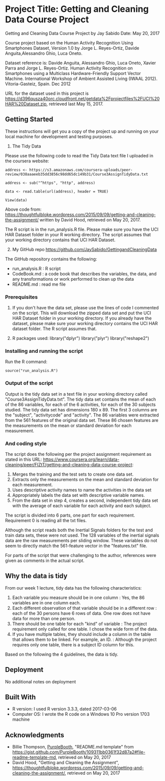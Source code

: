 # Project Title: Getting and Cleaning Data Course Project

Getting and Cleaning Data Course Project by Jay Sabido
Date: May 20, 2017

Course project based on the Human Activity Recognition Using Smartphones Dataset, Version 1.0 by Jorge L. Reyes-Ortiz, Davide Anguita,Alessandro Ghio, Luca Oneto.

Dataset reference is:
Davide Anguita, Alessandro Ghio, Luca Oneto, Xavier Parra and Jorge L. Reyes-Ortiz. Human Activity Recognition on Smartphones using a Multiclass Hardware-Friendly Support Vector Machine. International Workshop of Ambient Assisted Living (IWAAL 2012). Vitoria-Gasteiz, Spain. Dec 2012

URL for the dataset used in this project is https://d396qusza40orc.cloudfront.net/getdata%2Fprojectfiles%2FUCI%20HAR%20Dataset.zip, retrieved last May 15, 2017.


## Getting Started

These instructions will get you a copy of the project up and running on your local machine for development and testing purposes. 

1. The Tidy Data

Please use the following code to read the Tidy Data text file I uploaded in the coursera website:

    address <- https://s3.amazonaws.com/coursera-uploads/peer-review/038aaaeeb35dd3856c98dd65dc149b31/Course3AssignTidyData.txt
    
    address <- sub("^https", "http", address)
    
    data <- read.table(url(address), header = TRUE) 
    
    View(data)

Above code from: https://thoughtfulbloke.wordpress.com/2015/09/09/getting-and-cleaning-the-assignment/ written by David Hood, retrieved on May 20, 2017.

The R script is in the run_analysis.R file. Please make sure you have the UCI HAR Dataset folder in your R working directory. The script assumes that your working directory contains that UCI HAR Dataset. 

2. My GitHub repo
https://github.com/JaySabido/GettingandCleaningData

The GitHub repository contains the following:

* run_analysis.R : R script
* CodeBook.md : a code book that describes the variables, the data, and any transformations or work performed to clean up the data
* README.md : read me file


### Prerequisites

1. If you don't have the data set, please use the lines of code I commented on the script. This will download the zipped data set and put the UCI HAR Dataset folder in your working directory. If you already have the dataset, please make sure your working directory contains the UCI HAR dataset folder. The R script assumes that. 

2. R packages used:
library("dplyr")
library("plyr")
library("reshape2")



### Installing and running the script

Run the R command:

    source("run_analysis.R")

### Output of the script

Output is the tidy data set in a text file in your working directory called "Course3AssignTidyData.txt".
The tidy data set contains the mean of each of the 86 variables, for each of the 6 activities, for each of the 30 subjects studied. The tidy data set has dimensions 180 x 89. The first 3 columns are the "subject", "activitycode" and "activity". The 86 variables were extracted from the 561 features of the original data set. These 86 chosen features are the measurements on the mean or standard deviation for each measurement.

### And coding style 

The script does the following per the project assignment requirement as stated in this URL: https://www.coursera.org/learn/data-cleaning/peer/FIZtT/getting-and-cleaning-data-course-project:

1. Merges the training and the test sets to create one data set.
2. Extracts only the measurements on the mean and standard deviation for each measurement.
3. Uses descriptive activity names to name the activities in the data set
4. Appropriately labels the data set with descriptive variable names.
5. From the data set in step 4, creates a second, independent tidy data set with the average of each variable for each activity and each subject.

The script is divided into 6 parts, one part for each requirement. Requirement 0 is reading all the txt files.

Although the script reads both the Inertial Signals folders for the test and train data sets, these were not used. The 128 variables of the inertial signals data are the raw measurements per sliding window. These variables do not seem to directly match the 561-feature vector in the "features.txt" file.

For parts of the script that were challenging to the author, references were given as comments in the actual script.

## Why the data is tidy

From our week 1 lecture, tidy data has the following characteristics:
1. Each variable you measure should be in one column : Yes, the 86 variables are in one column each.
2. Each different observation of that variable should be in a different row : each of the 30 persons have 6 rows of data. One row does not have data for more than one person.
3. There should be one table for each "kind" of variable : The project requirement only called for one table. I chose the wide form of the data. 
4. If you have multiple tables, they should include a column in the table that allows them to be linked. For example, an ID. : Although the project requires only one table, there is a subject ID column for this.

Based on the following the 4 guidelines, the data is tidy.


## Deployment

No additional notes on deployment

## Built With

* R version: I used R version 3.3.3, dated 2017-03-06
* Computer OS: I wrote the R code on a Windows 10 Pro version 1703 machine


## Acknowledgments

* Billie Thompson, [PurpleBooth](https://github.com/PurpleBooth), "README.md template" from https://gist.github.com/PurpleBooth/109311bb0361f32d87a2#file-readme-template-md, retrieved on May 20, 2017
* David Hood, "Getting and Cleaning the Assignment", https://thoughtfulbloke.wordpress.com/2015/09/09/getting-and-cleaning-the-assignment/, retrieved on May 20, 2017